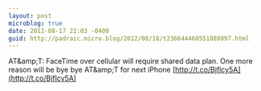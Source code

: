 ```yaml
---
layout: post
microblog: true
date: 2012-08-17 22:03 -0400
guid: http://padraic.micro.blog/2012/08/18/t236644460551888897.html
---
```

AT&amp;amp;T: FaceTime over cellular will require shared data plan. One more reason will be bye bye AT&amp;amp;T for next iPhone [http://t.co/Bjflcy5A](http://t.co/Bjflcy5A)
